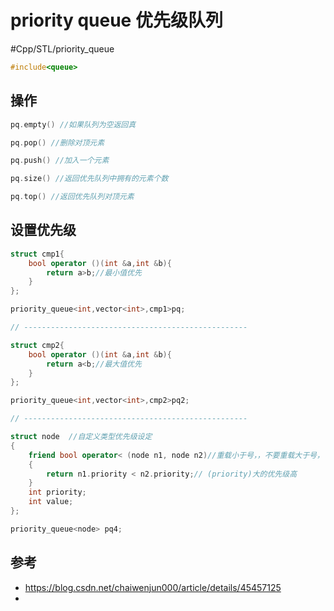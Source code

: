 # priority queue 优先级队列

#Cpp/STL/priority_queue 

```cpp
#include<queue>
```

## 操作

```cpp
pq.empty() //如果队列为空返回真

pq.pop() //删除对顶元素

pq.push() //加入一个元素

pq.size() //返回优先队列中拥有的元素个数

pq.top() //返回优先队列对顶元素
```

## 设置优先级

```cpp
struct cmp1{  
    bool operator ()(int &a,int &b){  
        return a>b;//最小值优先  
    }
};

priority_queue<int,vector<int>,cmp1>pq;

// --------------------------------------------------

struct cmp2{  
    bool operator ()(int &a,int &b){  
        return a<b;//最大值优先  
    }  
};

priority_queue<int,vector<int>,cmp2>pq2;

// --------------------------------------------------

struct node  //自定义类型优先级设定
{
    friend bool operator< (node n1, node n2)//重载小于号，，不要重载大于号，可能报错
    {
        return n1.priority < n2.priority;// (priority)大的优先级高
    }
    int priority;
    int value;
};

priority_queue<node> pq4;
```

## 参考

- https://blog.csdn.net/chaiwenjun000/article/details/45457125
- 

